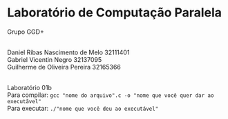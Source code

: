 # Laboratório de Computação Paralela

Grupo GGD+

<br>Daniel Ribas Nascimento de Melo 32111401
<br>Gabriel Vicentin Negro 32137095
<br>Guilherme de Oliveira Pereira 32165366

<br>Laboratório 01b
<br>Para compilar: ```gcc "nome do arquivo".c -o "nome que você quer dar ao executãvel"```
<br>Para executar: ```./"nome que você deu ao executável"```
